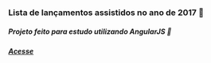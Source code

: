 ### Lista de lançamentos assistidos no ano de 2017 :movie_camera:

##### Projeto feito para estudo utilizando **AngularJS** :rocket:	
##### [Acesse](https://francisquete.github.io/lancamentos/)
